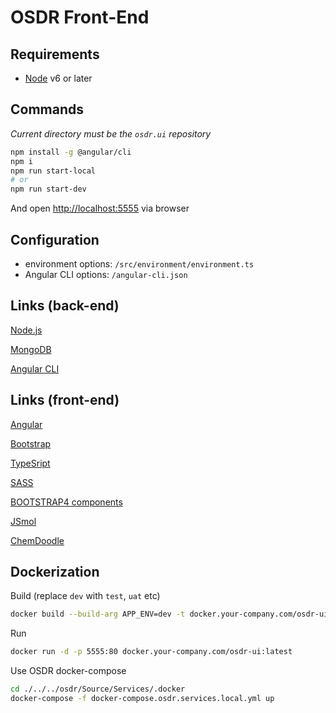 # OSDR Front-End

## Requirements

- [Node](https://nodejs.org) v6 or later

## Commands

*Current directory must be the `osdr.ui` repository*

```bash
npm install -g @angular/cli
npm i
npm run start-local
# or
npm run start-dev
```

And open <http://localhost:5555> via browser

## Configuration

- environment options: `/src/environment/environment.ts`
- Angular CLI options: `/angular-cli.json`

## Links (back-end)

[Node.js](https://nodejs.org)

[MongoDB](https://www.mongodb.com/)

[Angular CLI](https://github.com/angular/angular-cli)

## Links (front-end)

[Angular](http://angular.io/)

[Bootstrap](https://v4-alpha.getbootstrap.com/)

[TypeSript](https://www.typescriptlang.org/)

[SASS](http://sass-lang.com/)

[BOOTSTRAP4 components](https://valor-software.com/ngx-bootstrap/index-bs4.html#/)

[JSmol](http://wiki.jmol.org/index.php/Jmol_JavaScript_Object)

[ChemDoodle](https://web.chemdoodle.com/)

## Dockerization

Build (replace `dev` with `test`, `uat` etc)

```bash
docker build --build-arg APP_ENV=dev -t docker.your-company.com/osdr-ui:latest .
```

Run

```bash
docker run -d -p 5555:80 docker.your-company.com/osdr-ui:latest
```

Use OSDR docker-compose

```bash
cd ./../../osdr/Source/Services/.docker
docker-compose -f docker-compose.osdr.services.local.yml up
```
